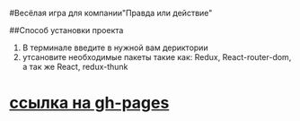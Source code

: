 #Весёлая игра для компании"Правда или действие"

##Способ установки проекта

1. В терминале введите в нужной вам дериктории
2. утсановите необходимые пакеты такие как: Redux, React-router-dom, а так же React, redux-thunk


# [ссылка на gh-pages](http://gutarDanya.github.io/truth-or-dare)